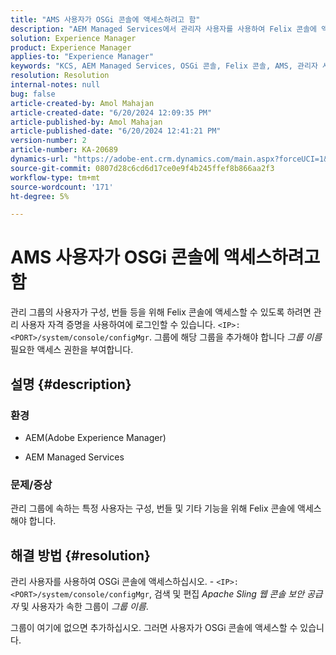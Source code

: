 ```yaml
---
title: "AMS 사용자가 OSGi 콘솔에 액세스하려고 함"
description: "AEM Managed Services에서 관리자 사용자를 사용하여 Felix 콘솔에 액세스하는 방법에 대해 알아봅니다."
solution: Experience Manager
product: Experience Manager
applies-to: "Experience Manager"
keywords: "KCS, AEM Managed Services, OSGi 콘솔, Felix 콘솔, AMS, 관리자 사용자"
resolution: Resolution
internal-notes: null
bug: false
article-created-by: Amol Mahajan
article-created-date: "6/20/2024 12:09:35 PM"
article-published-by: Amol Mahajan
article-published-date: "6/20/2024 12:41:21 PM"
version-number: 2
article-number: KA-20689
dynamics-url: "https://adobe-ent.crm.dynamics.com/main.aspx?forceUCI=1&pagetype=entityrecord&etn=knowledgearticle&id=72fea9f3-fd2e-ef11-840a-000d3a3764e0"
source-git-commit: 0807d28c6cd6d17ce0e9f4b245ffef8b866aa2f3
workflow-type: tm+mt
source-wordcount: '171'
ht-degree: 5%

---
```


# AMS 사용자가 OSGi 콘솔에 액세스하려고 함


관리 그룹의 사용자가 구성, 번들 등을 위해 Felix 콘솔에 액세스할 수 있도록 하려면 관리 사용자 자격 증명을 사용하여에 로그인할 수 있습니다. `<IP>:<PORT>/system/console/configMgr`. 그룹에 해당 그룹을 추가해야 합니다 *그룹 이름*&#x200B;필요한 액세스 권한을 부여합니다.

## 설명 {#description}


### <b>환경</b>

- AEM(Adobe Experience Manager)


- AEM Managed Services




### <b>문제/증상</b>

관리 그룹에 속하는 특정 사용자는 구성, 번들 및 기타 기능을 위해 Felix 콘솔에 액세스해야 합니다.


## 해결 방법 {#resolution}


관리 사용자를 사용하여 OSGi 콘솔에 액세스하십시오. - `<IP>:<PORT>/system/console/configMgr`, 검색 및 편집 *Apache Sling 웹 콘솔 보안 공급자* 및 사용자가 속한 그룹이 *그룹 이름*.

그룹이 여기에 없으면 추가하십시오. 그러면 사용자가 OSGi 콘솔에 액세스할 수 있습니다.
